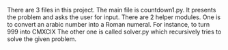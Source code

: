 There are 3 files in this project. The main file is countdown1.py. It presents the problem and asks the user for input.
There are 2 helper modules. One is to convert an arabic number into a Roman numeral. For instance, to turn 999 into CMXCIX
The other one is called solver.py which recursively tries to solve the given problem.

